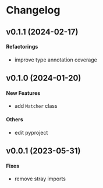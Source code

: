 # Changelog

## v0.1.1 (2024-02-17)

#### Refactorings

* improve type annotation coverage


## v0.1.0 (2024-01-20)

#### New Features

* add `Matcher` class
#### Others

* edit pyproject


## v0.0.1 (2023-05-31)

#### Fixes

* remove stray imports


